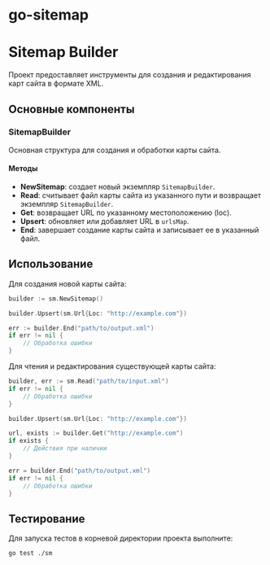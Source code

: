 # go-sitemap

# Sitemap Builder

Проект предоставляет инструменты для создания и редактирования карт сайта в формате XML.


## Основные компоненты

### SitemapBuilder

Основная структура для создания и обработки карты сайта.

#### Методы

- **NewSitemap**: создает новый экземпляр `SitemapBuilder`.
- **Read**: считывает файл карты сайта из указанного пути и возвращает экземпляр `SitemapBuilder`.
- **Get**: возвращает URL по указанному местоположению (loc).
- **Upsert**: обновляет или добавляет URL в `urlsMap`.
- **End**: завершает создание карты сайта и записывает ее в указанный файл.

## Использование

Для создания новой карты сайта:

```go
builder := sm.NewSitemap()

builder.Upsert(sm.Url{Loc: "http://example.com"})

err := builder.End("path/to/output.xml")
if err != nil {
    // Обработка ошибки
}
```

Для чтения и редактирования существующей карты сайта:

```go
builder, err := sm.Read("path/to/input.xml")
if err != nil {
    // Обработка ошибки
}

builder.Upsert(sm.Url{Loc: "http://example.com"})

url, exists := builder.Get("http://example.com")
if exists {
    // Действия при наличии
}

err = builder.End("path/to/output.xml")
if err != nil {
    // Обработка ошибки
}
```

## Тестирование

Для запуска тестов в корневой директории проекта выполните:

```bash
go test ./sm
```